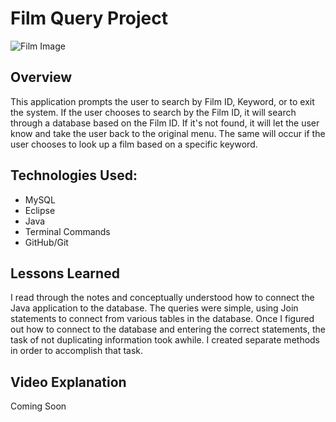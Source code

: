 # Film Query Project
![Film Image](https://www.nyfa.edu/film-school-blog/wp-content/uploads/2015/02/kodak-film-agreement.jpg)
## Overview
This application prompts the user to search by Film ID, Keyword, or to exit the system. If the user chooses to search by the Film ID, it will search through a database based on the Film ID. If it's not found, it will let the user know and take the user back to the original menu. The same will occur if the user chooses to look up a film based on a specific keyword.

## Technologies Used:
- MySQL
- Eclipse
- Java
- Terminal Commands
- GitHub/Git

## Lessons Learned
I read through the notes and conceptually understood how to connect the Java application to the database. The queries were simple, using Join statements to connect from various tables in the database. Once I figured out how to connect to the database and entering the correct statements, the task of not duplicating information took awhile. I created separate methods in order to accomplish that task.

## Video Explanation
Coming Soon
